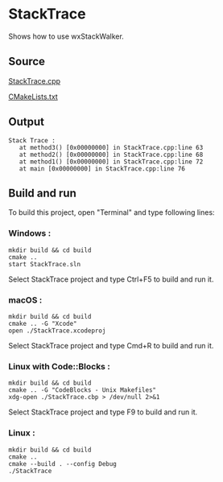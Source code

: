 # StackTrace

Shows how to use wxStackWalker.

## Source

[StackTrace.cpp](StackTrace.cpp)

[CMakeLists.txt](CMakeLists.txt)

## Output

```
Stack Trace :
   at method3() [0x00000000] in StackTrace.cpp:line 63
   at method2() [0x00000000] in StackTrace.cpp:line 68
   at method1() [0x00000000] in StackTrace.cpp:line 72
   at main [0x00000000] in StackTrace.cpp:line 76

```

## Build and run

To build this project, open "Terminal" and type following lines:

### Windows :

``` shell
mkdir build && cd build
cmake .. 
start StackTrace.sln
```

Select StackTrace project and type Ctrl+F5 to build and run it.

### macOS :

``` shell
mkdir build && cd build
cmake .. -G "Xcode"
open ./StackTrace.xcodeproj
```

Select StackTrace project and type Cmd+R to build and run it.

### Linux with Code::Blocks :

``` shell
mkdir build && cd build
cmake .. -G "CodeBlocks - Unix Makefiles"
xdg-open ./StackTrace.cbp > /dev/null 2>&1
```

Select StackTrace project and type F9 to build and run it.

### Linux :

``` shell
mkdir build && cd build
cmake .. 
cmake --build . --config Debug
./StackTrace
```
